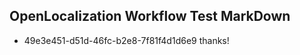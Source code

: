 ## OpenLocalization Workflow Test MarkDown
* 49e3e451-d51d-46fc-b2e8-7f81f4d1d6e9 thanks!

<!--HONumber=Jul16_HO4-->


